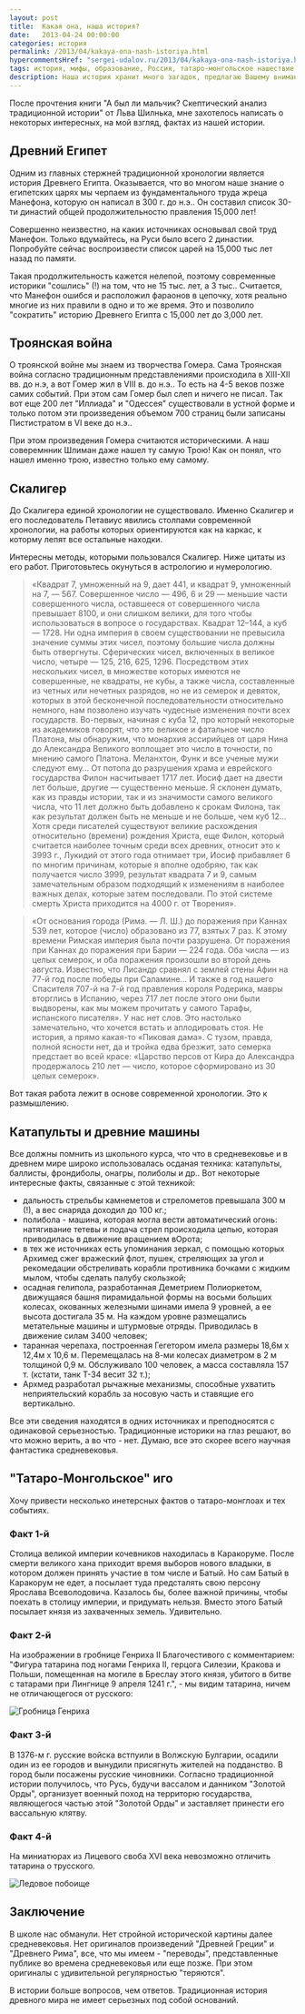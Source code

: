 ```yaml
---
layout: post
title:  Какая она, наша история?
date:   2013-04-24 00:00:00
categories: история
permalink: /2013/04/kakaya-ona-nash-istoriya.html
hypercommentsHref: "sergei-udalov.ru/2013/04/kakaya-ona-nash-istoriya.html"
tags: история, мифы, образование, Россия, татаро-монгольское нашествие, Древний Египет, Троянская война, Скалигер, катапульты, древние машины
description: Наша история хранит много загадок, предлагаю Вашему вниманию некоторые из них.
---
```


После прочтения книги "А был ли мальчик? Скептический анализ традиционной истории" от Льва Шилнька, мне захотелось написать о некоторых интересных, на мой взгляд, фактах из нашей истории.

## Древний Египет

Одним из главных стержней традиционной хронологии является история Древнего Египта. Оказывается, что во многом наше знание о египетских царях мы черпаем из фундаментального труда жреца Манефона, которую он написал в 300 г. до н.э.. Он составил список 30-ти династий общей продолжительностю правления 15,000 лет!

Совершенно неизвестно, на каких источниках основывал свой труд Манефон. Только вдумайтесь, на Руси было всего 2 династии. Попробуйте сейчас воспроизвести список царей на 15,000 тыс лет назад по памяти.

Такая продолжительность кажется нелепой, поэтому современные историки "сошлись" (!) на том, что не 15 тыс. лет, а 3 тыс..  Считается, что Манефон ошибся и расположил фараонов в цепочку, хотя реально многие из них правили в одно и то же время. Это и позволило "сократить" историю Древнего Египта с 15,000 лет до 3,000 лет.


## Троянская война

О троянской войне мы знаем из творчества Гомера. Сама Троянская война согласно традиционным представлениями происходила в XIII-XII вв. до н.э, а вот Гомер жил в VIII в. до н.э.. То есть на 4-5 веков позже самих событий. При этом сам Гомер был слеп и ничего не писал. Так вот еще 200 лет "Иллиада" и "Одессея" существовали в устной форме и только потом эти произведения объемом 700 страниц были записаны Пистистратом в VI веке до н.э..

При этом произведения Гомера считаются историческими. А наш соверемнник Шлиман даже нашел ту самую Трою! Как он понял, что нашел именно трою, известно только ему самому.

## Скалигер

До Скалигера единой хронологии не существовало. Именно Скалигер и его последователь Петавиус явились столпами современной хронологии, на работы которых ориентируются как на каркас, к которму лепят все остальные находки.

Интересны методы, которыми пользовался Скалигер. Ниже цитаты из его работ. Приготовьтесь окунуться в астрологию и нумерологию.

> «Квадрат 7, умноженный на 9, дает 441, и квадрат 9, умноженный на 7, — 567. Совершенное число — 496, 6 и 29 — меньшие части совершенного числа, оставшееся от совершенного числа превышает 8100, и они слишком велики, для того чтобы использоваться в вопросе о государствах. Квадрат 12–144, а куб — 1728. Ни одна империя в своем существовании не превысила значение суммы этих чисел, поэтому большие числа должны быть отвергнуты. Сферических чисел, включенных в великое число, четыре — 125, 216, 625, 1296. Посредством этих нескольких чисел, в множестве которых имеются не совершенные, не квадраты, не кубы, а также числа, составленные из четных или нечетных разрядов, но не из семерок и девяток, которых в этой бесконечной последовательности относительно немного, нам позволено изучать чудесные изменения почти всех государств. Во-первых, начиная с куба 12, про который некоторые из академиков говорят, что это великое и фатальное число Платона, мы обнаружим, что монархия ассирийцев от царя Нина до Александра Великого воплощает это число в точности, по мнению самого Платона. Меланхтон, Функ и все ученые мужи следуют ему… От потопа до разрушения храма и еврейского государства Филон насчитывает 1717 лет. Иосиф дает на двести лет больше, другие — существенно меньше. Я склонен думать, как из правды истории, так и из значимости самого великого числа, что 11 лет должно быть добавлено к срокам Филона, так как результат должен быть не меньше и не больше, чем куб 12… Хотя среди писателей существуют великие расхождения относительно (времени) рождения Христа, еще Филон, который считается наиболее точным среди всех древних, относит это к 3993 г., Лукидий от этого года отнимает три, Иосиф прибавляет 6 по многим причинам, которые я вполне одобряю, так как получается число 3999, результат квадрата 7 и 9, самым замечательным образом подходящий к изменениям в наиболее важных делах, которые затем последовали. По этой системе смерть Христа приходится на 4000 г. от Творения».

>  «От основания города (Рима. — Л. Ш.) до поражения при Каннах 539 лет, которое (число) образовано из 77, взятых 7 раз. К этому времени Римская империя была почти разрушена. От поражения при Каннах до поражения при Барии — 224 года. Оба числа — из целых семерок, и оба поражения произошли во второй день августа. Известно, что Лисандр сравнял с землей стены Афин на 77-й год после победы при Саламине… И также в год нашего Спасителя 707-й на 7-й год правления короля Родерика, мавры вторглись в Испанию, через 717 лет после этого они были выдворены, как мы можем прочитать у самого Тарафы, испанского писателя». У нас нет слов. Это настолько замечательно, что хочется встать и аплодировать стоя. Не история, а прямо какая-то «Пиковая дама». С тузом, правда, полной ясности нет, да и тройка едва брезжит, зато семерка предстает во всей красе: «Царство персов от Кира до Александра продержалось 210 лет — число, которое сформировано из 30 целых семерок».

Вот такая работа лежит в основе современной хронологии. Это к размышлению.

##  Катапульты и древние машины

Все должны помнить из школьного курса, что что в средневековье и в древнем мире широко использовалась осданая техника: катапульты, баллисты, фрондиболы, онагры, полиболы и др.. Вот некоторые интересные факты, связанные с этой техникой:

  * дальность стрельбы камнеметов и стрелометов превышала 300 м (!), а вес снаряда доходил до 100 кг.;
  * полибола - машина, которая могла вести автоматический огонь: натягивание тетевы и подача стрел происходила цепью, которая приводилась в движение вращением вОрота;
  * в тех же источниках есть упоминания зеркал, с помощью которых Архимед сжег вражеский флот, пушек, стреляющих за угол и рекомедации обстреливать корабли противника бочками с жидким мылом, чтобы сделать палубу скользкой;
  * осадная гелипола, разработанная Деметрием Полиоркетом, движущаяся башня пирамидальной формы на восьми больших колесах, окованных железными шинами имела 9 уровней, а ее высота достигала 35 м. На каждом уровне размещались метательные машины и штурмовые отряды. Приводилась в движение силам 3400 человек;
  * таранная черепаха, построенная Гегетором имела размеры 18,6м x 12,4м x 10,6 м. Перемещалась на 8-ми колесах диаметром в 2 м толщиной 0,9 м. Обслуживало 100 человек, а масса составляла 157 т. (кстати, танк Т-34 весит 32 т.);
  * Архмед разработал рычажные механизмы, способные ухватить неприятельский корабль за носовую часть и ставящие его вертикально.

Все эти сведения находятся в одних источниках и преподносятся с одинаковой серьезностью. Традиционные историки на глаз решают, во что можно верить, а во что - нет. Думаю, все это скорее всего научная фантастика средневековья.

## "Татаро-Монгольское" иго

Хочу привести несколько инетерсных фактов о татаро-монглоах и тех событиях.

### Факт 1-й

Столица великой империи кочевников находилась в Каракоруме. После смерти великого хана приходит время выборов нового владыки, в котором должен принять участие в том числе и Батый. Но сам Батый в Каракорум не едет, а посылает туда предсталять свою персону Ярослава Всеволодовича. Казалось бы, более важной причины, чтобы поехать в столицу империи, и придумать нельзя. Вместо этого Батый посылает князя из захваченных земель. Удивительно.

### Факт 2-й

На изображении в гробнице Генриха II Благочестивого с комментарием: "Фигура татарина под ногами Генриха II, герцога Силезии, Кракова и Польши, помещенная на могиле в Бреслау этого князя, убитого в битве с татарами при Лингнице 9 апреля 1241 г.", - мы видим татарина, ничем не отличающегося от русского:

![Гробница Генриха](/images/posts/kakaya-ona-nasha-istoria/grobnica-genriha.png "Гробница Генриха II")

### Факт 3-й

В 1376-м г. русские войска встпуили в Волжскую Булгарии, осадили один из ее городов и вынудили присягнуть жителей на подданство. В город были посажены русские чиновники. Согласно традиционной истории получилось, что Русь, будучи вассалом и данником "Золотой Орды", организует военный поход на территорю государства, являющегося частью этой "Золотой Орды" и заставляет принести его вассальную клятву.

### Факт 4-й

На миниатюрах из Лицевого своба XVI века невозможно отличить татарина о трусского.

![Ледовое побоище](/images/posts/kakaya-ona-nasha-istoria/ledovoe_poboishe.jpeg "Ледовое побоище")

## Заключение

В школе нас обманули. Нет стройной исторической картины далее средневековья. Нет оригиналов произведений "Древней Греции" и "Древнего Рима", все, что мы имеем - "переводы", представленные публике во времена средневековья или еще позже. При этом оригиналы с удивительной регулярностью "теряются".

В истории больше вопросов, чем ответов. Традиционная история древного мира не имеет серьезных под собой оснований.







